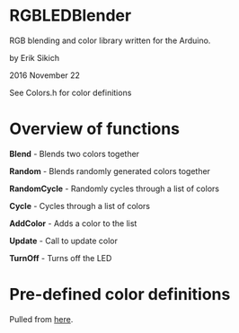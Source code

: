 RGBLEDBlender
=====================
RGB blending and color library written for the Arduino.

by Erik Sikich

2016 November 22

See Colors.h for color definitions


Overview of functions
=====================
**Blend**       - Blends two colors together

**Random**      - Blends randomly generated colors together

**RandomCycle** - Randomly cycles through a list of colors

**Cycle**       - Cycles through a list of colors

**AddColor**    - Adds a color to the list

**Update**      - Call to update color

**TurnOff**     - Turns off the LED


Pre-defined color definitions
=====================
Pulled from [here](http://www.rapidtables.com/web/color/RGB_Color.htm).